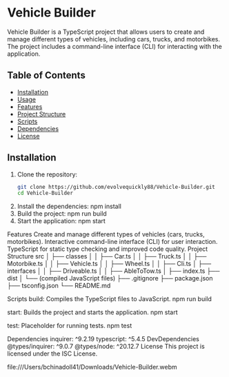 # Vehicle Builder

Vehicle Builder is a TypeScript project that allows users to create and manage different types of vehicles, including cars, trucks, and motorbikes. The project includes a command-line interface (CLI) for interacting with the application.

## Table of Contents

- [Installation](#installation)
- [Usage](#usage)
- [Features](#features)
- [Project Structure](#project-structure)
- [Scripts](#scripts)
- [Dependencies](#dependencies)
- [License](#license)

## Installation

1. Clone the repository:
   ```sh
   git clone https://github.com/evolvequickly88/Vehicle-Builder.git
   cd Vehicle-Builder
2. Install the dependencies: npm install
3. Build the project: npm run build
4. Start the application: npm start

Features
Create and manage different types of vehicles (cars, trucks, motorbikes).
Interactive command-line interface (CLI) for user interaction.
TypeScript for static type checking and improved code quality.
Project Structure
src
│   ├── classes
│   │   ├── Car.ts
│   │   ├── Truck.ts
│   │   ├── Motorbike.ts
│   │   ├── Vehicle.ts
│   │   ├── Wheel.ts
│   │   ├── Cli.ts
│   ├── interfaces
│   │   ├── Driveable.ts
│   │   ├── AbleToTow.ts
│   ├── index.ts
├── dist
│   └── (compiled JavaScript files)
├── .gitignore
├── package.json
├── tsconfig.json
└── README.md

Scripts
build: Compiles the TypeScript files to JavaScript. npm run  build

start: Builds the project and starts the application. npm start

test: Placeholder for running tests. npm test

Dependencies
inquirer: ^9.2.19
typescript: ^5.4.5
DevDependencies
@types/inquirer: ^9.0.7
@types/node: ^20.12.7
License
This project is licensed under the ISC License.

file:///Users/bchinadoll41/Downloads/Vehicle-Builder.webm 

